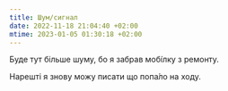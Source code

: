 ```yaml
---
title: Шум/сигнал
date: 2022-11-18 21:04:40 +02:00
mtime: 2023-01-05 01:30:18 +02:00
---
```


Буде тут більше шуму, бо я забрав мобі́лку з ремонту.

Нарешті я знову можу писати що попа́ло на ходу.

